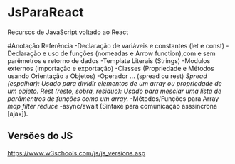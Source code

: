 # JsParaReact
 Recursos de JavaScript voltado ao React

#Anotação Referência
-Declaração de variáveis e constantes (let e const)
-Declaração e uso de funções (nomeadas e Arrow function),com e sem parêmetros e retorno de dados
-Template Literais (Strings)
-Modulos externos (importação e exportação)
-Classes (Propriedade e Métodos usando Orientação a Objetos)
-Operador ... (spread ou rest)
    *Spread (espalhar): Usado para dividir elementos de um array ou propriedade de um objeto.*
    *Rest (resto, sobra, residuo): Usado para mesclar uma lista de parâmentros de funções como um array.*
-Métodos/Funções para Array
    *map*
    *filter*
    *reduce*
-async/await (Sintaxe para comunicação asssincrona [ajax]).

## Versões do JS
https://www.w3schools.com/js/js_versions.asp